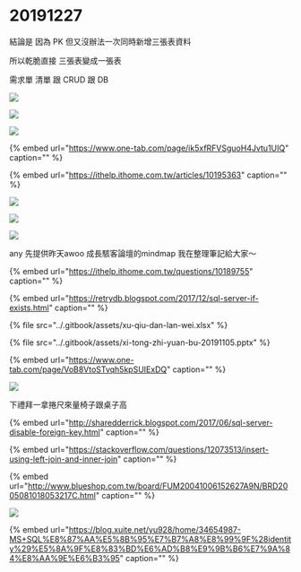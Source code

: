 # 20191227

結論是 因為 PK 但又沒辦法一次同時新增三張表資料

所以乾脆直接 三張表變成一張表

需求單 清單 跟 CRUD 跟 DB

![](../.gitbook/assets/image%20%2865%29.png)

![](../.gitbook/assets/image%20%2861%29.png)

![](../.gitbook/assets/image%20%2820%29.png)

{% embed url="https://www.one-tab.com/page/ik5xfRFVSguoH4Jvtu1UIQ" caption="" %}

{% embed url="https://ithelp.ithome.com.tw/articles/10195363" caption="" %}

![](../.gitbook/assets/imgpsh_fullsize_anim-2.png)

![](../.gitbook/assets/imgpsh_fullsize_anim-1.png)

![](../.gitbook/assets/imgpsh_fullsize_anim.png)

any 先提供昨天awoo 成長駭客論壇的mindmap 我在整理筆記給大家～

{% embed url="https://ithelp.ithome.com.tw/questions/10189755" caption="" %}

{% embed url="https://retrydb.blogspot.com/2017/12/sql-server-if-exists.html" caption="" %}

{% file src="../.gitbook/assets/xu-qiu-dan-lan-wei.xlsx" %}

{% file src="../.gitbook/assets/xi-tong-zhi-yuan-bu-20191105.pptx" %}

{% embed url="https://www.one-tab.com/page/VoB8VtoSTvqh5kpSUIExDQ" caption="" %}

![](../.gitbook/assets/imgpsh_fullsize_anim.jpg)

下禮拜一拿捲尺來量椅子跟桌子高

{% embed url="http://sharedderrick.blogspot.com/2017/06/sql-server-disable-foreign-key.html" caption="" %}

{% embed url="https://stackoverflow.com/questions/12073513/insert-using-left-join-and-inner-join" caption="" %}

{% embed url="http://www.blueshop.com.tw/board/FUM20041006152627A9N/BRD2005081018053217C.html" caption="" %}

![](../.gitbook/assets/image%20%2897%29.png)

{% embed url="https://blog.xuite.net/yu928/home/34654987-MS+SQL%E8%87%AA%E5%8B%95%E7%B7%A8%E8%99%9F%28identity%29%E5%8A%9F%E8%83%BD%E6%AD%B8%E9%9B%B6%E7%9A%84%E8%AA%9E%E6%B3%95" caption="" %}

